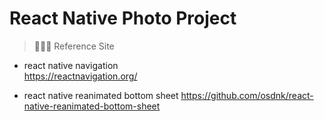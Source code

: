 # React Native Photo Project
<!-- <img src="./assets/photo.gif" width="40%"> -->

> 🧑🏻‍💻 Reference Site

- react native navigation  
https://reactnavigation.org/  

- react native reanimated bottom sheet
https://github.com/osdnk/react-native-reanimated-bottom-sheet